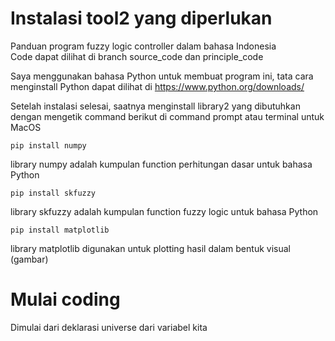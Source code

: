 # Instalasi tool2 yang diperlukan
Panduan program fuzzy logic controller dalam bahasa Indonesia\
Code dapat dilihat di branch source_code dan principle_code

Saya menggunakan bahasa Python untuk membuat program ini, tata cara menginstall Python dapat dilihat di
https://www.python.org/downloads/

Setelah instalasi selesai, saatnya menginstall library2 yang dibutuhkan dengan mengetik command berikut di command prompt atau terminal untuk MacOS

```
pip install numpy
```
library numpy adalah kumpulan function perhitungan dasar untuk bahasa Python

```
pip install skfuzzy
```
library skfuzzy adalah kumpulan function fuzzy logic untuk bahasa Python

```
pip install matplotlib
```
library matplotlib digunakan untuk plotting hasil dalam bentuk visual (gambar)


# Mulai coding

Dimulai dari deklarasi universe dari variabel kita
